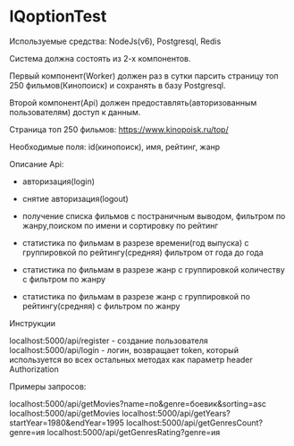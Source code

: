 ﻿# IQoptionTest
Используемые средства: NodeJs(v6), Postgresql, Redis

Система должна состоять из 2-х компонентов.

Первый компонент(Worker) должен раз в сутки парсить страницу топ 250 фильмов(Кинопоиск) и сохранять в базу Postgresql.

Второй компонент(Api) должен предоставлять(авторизованным пользователям) доступ к данным.

Страница топ 250 фильмов: https://www.kinopoisk.ru/top/

Необходимые поля: id(кинопоиск), имя, рейтинг, жанр

Описание Api:

- авторизация(login)

- снятие авторизация(logout)

- получение списка фильмов с постраничным выводом, фильтром по жанру,поиском по имени и сортировку по рейтинг

- статистика по фильмам в разрезе времени(год выпуска) с группировкой по рейтингу(средняя) фильтром от года до года

- статистика по фильмам в разрезе жанр с группировкой количеству с фильтром по жанру

- статистика по фильмам в разрезе жанр с группировкой по рейтингу(средняя) с фильтром по жанру




Инструкции

localhost:5000/api/register - создание пользователя                                                           
localhost:5000/api/login - логин, возвращает token, который используется во всех остальных методах как параметр header Authorization


Примеры запросов:

localhost:5000/api/getMovies?name=по&genre=боевик&sorting=asc
localhost:5000/api/getMovies
localhost:5000/api/getYears?startYear=1980&endYear=1995
localhost:5000/api/getGenresCount?genre=ия
localhost:5000/api/getGenresRating?genre=ия

